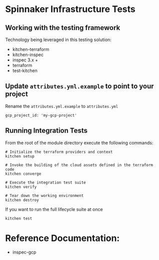 # Spinnaker Infrastructure Tests

## Working with the testing framework

Technology being leveraged in this testing solution:

- kitchen-terraform
- kitchen-inspec
- inspec 3.x +
- terraform
- test-kitchen


## Update `attributes.yml.example` to point to your project

Rename the `attributes.yml.example` to `attributes.yml`

```
gcp_project_id: 'my-gcp-project'
```

## Running Integration Tests

From the root of the module directory execute the following commands:

```
# Initialize the terraform providers and context
kitchen setup

# Invoke the building of the cloud assets defined in the terraform code
kitchen converge

# Execute the integration test suite
kitchen verify

# Tear down the working environment
kitchen destroy
```

If you want to run the full lifecycle suite at once

```aidl
kitchen test
```

# Reference Documentation:

- inspec-gcp
